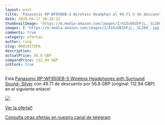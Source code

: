 ```yaml
---
layout: post
title: 'Panasonic RP-WF950EB-S Wireless Headphon al 49.71 % de descuento'
date: 2020-04-17 10:18:12
thumbnailImage: 'https://m.media-amazon.com/images/I/415vO6IhFjL._SL200_.jpg'
images: [ 'https://m.media-amazon.com/images/I/415vO6IhFjL._SL200_.jpg' ]
comments: true
category: ofertas
author: ring
slug: B003X5TZPA
description:
actualPrice: 56.8 GBP
comparePrice: 112.94 GBP
inStock: true
---
```


Está [Panasonic RP-WF950EB-S Wireless Headphones with Surround Sound- Silver](https://www.amazon.com/dp/B003X5TZPA/?tag=redken08-20) con 49.71 de descuento por 56.8 GBP (original: 112.94 GBP) en el siguiente enlace!

[![](https://m.media-amazon.com/images/I/415vO6IhFjL._SL200_.jpg)](https://www.amazon.com/dp/B003X5TZPA/?tag=redken08-20)

[Ver la oferta!!](https://www.amazon.com/dp/B003X5TZPA/?tag=redken08-20)

[Consulta otras ofertas en nuestro canal de telegram](https://t.me/s/ofertas25)
